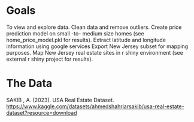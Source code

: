 # Goals
To view and explore data.
Clean data and remove outliers.
Create price prediction model on small -to- medium size homes (see home_price_model.pkl for results).
Extract latitude and longitude information using google services
Export New Jersey subset for mapping purposes.
Map New Jersey real estate sites in r shiny environment (see external r shiny project for results).

# The Data
SAKIB , A. (2023). USA Real Estate Dataset. https://www.kaggle.com/datasets/ahmedshahriarsakib/usa-real-estate-dataset?resource=download
